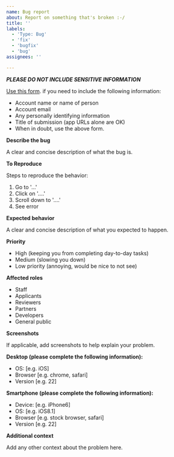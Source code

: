```yaml
---
name: Bug report
about: Report on something that's broken :-/
title: ''
labels:
  - 'Type: Bug'
  - 'fix'
  - 'bugfix'
  - 'bug'
assignees: ''

---
```


_**PLEASE DO NOT INCLUDE SENSITIVE INFORMATION**_

[Use this form](https://docs.google.com/forms/d/e/1FAIpQLSdcn68IgWuk5-YyXF8ZuVK5Dxj5az6eemmLlqDsghJwEmxY6A/viewform). if you need to include the following information:

- Account name or name of person
- Account email
- Any personally identifying information
- Title of submission (app URLs alone are OK)
- When in doubt, use the above form.

**Describe the bug**

A clear and concise description of what the bug is.

**To Reproduce**

Steps to reproduce the behavior:
1. Go to '...'
2. Click on '....'
3. Scroll down to '....'
4. See error

**Expected behavior**

A clear and concise description of what you expected to happen.

**Priority**

- High (keeping you from completing day-to-day tasks)
- Medium (slowing you down)
- Low priority (annoying, would be nice to not see)

**Affected roles**

- Staff
- Applicants
- Reviewers
- Partners
- Developers
- General public

**Screenshots**

If applicable, add screenshots to help explain your problem.

**Desktop (please complete the following information):**

 - OS: [e.g. iOS]
 - Browser [e.g. chrome, safari]
 - Version [e.g. 22]

**Smartphone (please complete the following information):**

 - Device: [e.g. iPhone6]
 - OS: [e.g. iOS8.1]
 - Browser [e.g. stock browser, safari]
 - Version [e.g. 22]

**Additional context**

Add any other context about the problem here.
